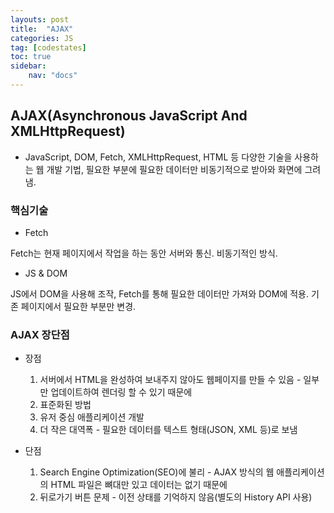 ```yaml
---
layouts: post
title:  "AJAX"
categories: JS
tag: [codestates]
toc: true
sidebar:
    nav: "docs"
---
```


## AJAX(Asynchronous JavaScript And XMLHttpRequest) 

- JavaScript, DOM, Fetch, XMLHttpRequest, HTML 등 다양한 기술을 사용하는 웹 개발 기법, 필요한 부분에 필요한 데이터만 비동기적으로 받아와 화면에 그려냄.

### 핵심기술

- Fetch

Fetch는 현재 페이지에서 작업을 하는 동안 서버와 통신. 비동기적인 방식.

- JS & DOM

JS에서 DOM을 사용해 조작, Fetch를 통해 필요한 데이터만 가져와 DOM에 적용. 기존 페이지에서 필요한 부분만 변경.

### AJAX 장단점

- 장점
    1. 서버에서 HTML을 완성하여 보내주지 않아도 웹페이지를 만들 수 있음 - 일부만 업데이트하여 렌더링 할 수 있기 때문에
    2. 표준화된 방법
    3. 유저 중심 애플리케이션 개발
    4. 더 작은 대역폭 - 필요한 데이터를 텍스트 형태(JSON, XML 등)로 보냄

- 단점
    1. Search Engine Optimization(SEO)에 불리 - AJAX 방식의 웹 애플리케이션의 HTML 파일은 뼈대만 있고 데이터는 없기 때문에
    2. 뒤로가기 버튼 문제 - 이전 상태를 기억하지 않음(별도의 History API 사용)
